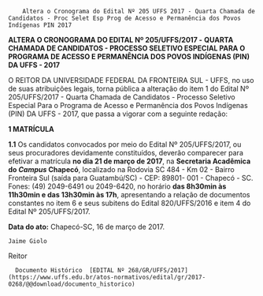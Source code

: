         Altera o Cronograma do Edital Nº 205 UFFS 2017 - Quarta Chamada de Candidatos - Proc Selet Esp Prog de Acesso e Permanência dos Povos Indígenas PIN 2017  

**ALTERA O CRONOGRAMA DO EDITAL Nº 205/UFFS/2017 -** **QUARTA CHAMADA DE CANDIDATOS - PROCESSO SELETIVO ESPECIAL PARA O PROGRAMA DE ACESSO E PERMANÊNCIA DOS POVOS INDÍGENAS (PIN) DA UFFS - 2017**

  

 O REITOR DA UNIVERSIDADE FEDERAL DA FRONTEIRA SUL - UFFS, no uso de suas atribuições legais, torna pública a alteração do item 1 do Edital Nº 205/UFFS/2017 - Quarta Chamada de Candidatos - Processo Seletivo Especial Para o Programa de Acesso e Permanência dos Povos Indígenas (PIN) DA UFFS - 2017, que passa a vigorar com a seguinte redação:

  

 **1 MATRÍCULA**

 **1.1** Os candidatos convocados por meio do Edital Nº 205/UFFS/2017, ou seus procuradores devidamente constituídos, deverão comparecer para efetivar a matrícula **no dia 21 de março de 2017**, na **Secretaria Acadêmica do *Campus* Chapecó**, localizado na Rodovia SC 484 - Km 02 - Bairro Fronteira Sul (saída para Guatambú/SC) - CEP: 89801- 001 - Chapecó - SC. Fones: (49) 2049-6491 ou 2049-6420, no horário **das 8h30min às 11h30min e das 13h30min às 17h**, apresentando a relação de documentos constantes no item 6 e seus subitens do Edital 820/UFFS/2016 e item 4 do Edital Nº 205/UFFS/2017.

   **Data do ato:** Chapecó-SC, 16 de março de 2017.   
 

    Jaime Giolo   
 Reitor 

      Documento Histórico  [EDITAL Nº 268/GR/UFFS/2017](https://www.uffs.edu.br/atos-normativos/edital/gr/2017-0268/@@download/documento_historico)     
      